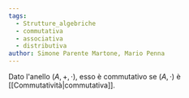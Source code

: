 ```yaml
---
tags:
  - Strutture_algebriche
  - commutativa
  - associativa
  - distributiva
author: Simone Parente Martone, Mario Penna
---
```

Dato l'anello $(A, +, \cdot)$, esso è commutativo se $(A,\cdot)$ è [[Commutatività|commutativa]].